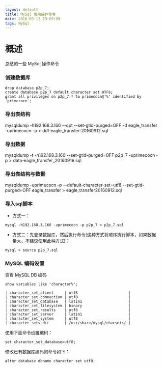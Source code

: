 ```yaml
---
layout: default
title: MySql 常用操作命令
date: 2016-09-12 23:09:09
tags: MySql
---
```

# 概述
总结的一些 MySql 操作命令
<!-- more -->
### 创建数据库
```
drop database p2p_7;
create database p2p_7 default character set UTF8;
grant all privileges on p2p_7.* to primecocn@'%' identified by 'primecocn';
```
### 导出表结构
mysqldump -h192.168.3.160 --opt --set-gtid-purged=OFF -d eagle_transfer -uprimecocn -p > ddl-eagle_transfer-20160912.sql

### 导出数据
mysqldump -t -h192.168.3.160 --set-gtid-purged=OFF p2p_7 -uprimecocn -p > data-eagle_transfer_20160919.sql

### 导出表结构与数据
mysqldump -uprimecocn -p --default-character-set=utf8 --set-gtid-purged=OFF eagle_transfer > eagle_transfer20160912.sql

### 导入sql脚本
- 方式一：
```
mysql -h192.168.3.160 -uprimecocn -p p2p_7 < p2p_7.sql
```
- 方式二：先登录数据库，然后执行命令(这种方式将顺序执行脚本，如果数据量大，不建议使用此种方式)：
```
mysql > source p2p_7.sql
```

### MySQL 编码设置
查看 MySQL DB 编码
```
show variables like 'character%';

| character_set_client     | utf8                       |
| character_set_connection | utf8                       |
| character_set_database   | latin1                     |
| character_set_filesystem | binary                     |
| character_set_results    | utf8                       |
| character_set_server     | latin1                     |
| character_set_system     | utf8                       |
| character_sets_dir       | /usr/share/mysql/charsets/ |
```
使用下面命令设置编码：
```
set character_set_database=utf8;
```
修改已有数据库编码的命令如下：
```
alter database dbname character set utf8;
```
